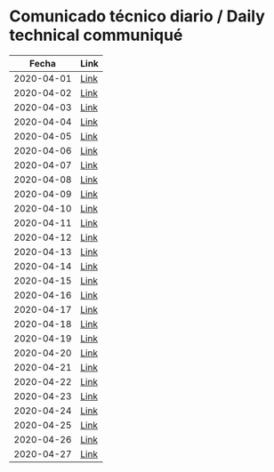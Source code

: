 # Comunicado técnico diario / Daily technical communiqué

| Fecha               | Link        |
| ------------------- | ----------  |
| 2020-04-01           | [Link](https://www.gob.mx/salud/prensa/nuevo-coronavirus-en-el-mundo-covid-19-comunicado-tecnico-diario-239526?idiom=es) |
| 2020-04-02           | [Link](https://www.gob.mx/salud/prensa/nuevo-coronavirus-en-el-mundo-covid-19-comunicado-tecnico-diario-239588?idiom=es) |
| 2020-04-03           | [Link](https://www.gob.mx/salud/prensa/nuevo-coronavirus-en-el-mundo-covid-19-comunicado-tecnico-diario-239704?idiom=es) |
| 2020-04-04           | [Link](https://www.gob.mx/salud/prensa/nuevo-coronavirus-en-el-mundo-covid-19-comunicado-tecnico-diario-239732?idiom=es) |
| 2020-04-05           | [Link](https://www.gob.mx/salud/prensa/nuevo-coronavirus-en-el-mundo-covid-19-comunicado-tecnico-diario-239741?idiom=es) |
| 2020-04-06           | [Link](https://www.gob.mx/salud/prensa/nuevo-coronavirus-en-el-mundo-covid-19-comunicado-tecnico-diario-239810?idiom=es) |
| 2020-04-07           | [Link](https://www.gob.mx/salud/prensa/nuevo-coronavirus-en-el-mundo-covid-19-comunicado-tecnico-diario-239867?idiom=es) |
| 2020-04-08           | [Link](https://www.gob.mx/salud/prensa/nuevo-coronavirus-en-el-mundo-covid-19-comunicado-tecnico-diario-239963?idiom=es) |
| 2020-04-09           | [Link](https://www.gob.mx/salud/prensa/nuevo-coronavirus-en-el-mundo-covid-19-comunicado-tecnico-diario-240045?idiom=es) |
| 2020-04-10           | [Link](https://www.gob.mx/salud/prensa/nuevo-coronavirus-en-el-mundo-covid-19-comunicado-tecnico-diario-240098?idiom=es) |
| 2020-04-11           | [Link](https://www.gob.mx/salud/prensa/nuevo-coronavirus-en-el-mundo-covid-19-comunicado-tecnico-diario-240161?idiom=es) |
| 2020-04-12           | [Link](https://www.gob.mx/salud/prensa/nuevo-coronavirus-en-el-mundo-covid-19-comunicado-tecnico-diario-240175?idiom=es) |
| 2020-04-13           | [Link](https://www.gob.mx/salud/prensa/nuevo-coronavirus-en-el-mundo-covid-19-comunicado-tecnico-diario-240221?idiom=es) |
| 2020-04-14   | [Link](https://www.gob.mx/salud/prensa/nuevo-coronavirus-en-el-mundo-covid-19-comunicado-tecnico-diario-240290?idiom=es)  |
| 2020-04-15   | [Link](https://www.gob.mx/salud/prensa/nuevo-coronavirus-en-el-mundo-covid-19-comunicado-tecnico-diario-240372?idiom=es)  |
| 2020-04-16   | [Link](https://www.gob.mx/salud/prensa/nuevo-coronavirus-en-el-mundo-covid-19-comunicado-tecnico-diario-240429?idiom=es)  |
| 2020-04-17   | [Link](https://www.gob.mx/salud/prensa/nuevo-coronavirus-en-el-mundo-covid-19-comunicado-tecnico-diario-240533?idiom=es)  |
| 2020-04-18   | [Link](https://www.gob.mx/salud/prensa/nuevo-coronavirus-en-el-mundo-covid-19-comunicado-tecnico-diario-240548?idiom=es)  |
| 2020-04-19   | [Link](https://www.gob.mx/salud/prensa/nuevo-coronavirus-en-el-mundo-covid-19-comunicado-tecnico-diario-240546?idiom=es)  |
| 2020-04-20   | [Link](https://www.gob.mx/salud/prensa/nuevo-coronavirus-en-el-mundo-covid-19-comunicado-tecnico-diario-240658?idiom=es)  |
| 2020-04-21   | [Link](https://www.gob.mx/salud/prensa/nuevo-coronavirus-en-el-mundo-covid-19-comunicado-tecnico-diario-240721?idiom=es)  |
| 2020-04-22   | [Link](https://www.gob.mx/salud/prensa/nuevo-coronavirus-en-el-mundo-covid-19-comunicado-tecnico-diario-240798?idiom=es)  |
| 2020-04-23   | [Link](https://www.gob.mx/salud/prensa/nuevo-coronavirus-en-el-mundo-covid-19-comunicado-tecnico-diario-240896?idiom=es ) | 
| 2020-04-24   | [Link](https://www.gob.mx/salud/prensa/nuevo-coronavirus-en-el-mundo-covid-19-comunicado-tecnico-diario-240962?idiom=es ) |
| 2020-04-25   | [Link](https://www.gob.mx/salud/prensa/nuevo-coronavirus-en-el-mundo-covid-19-comunicado-tecnico-diario-241015?idiom=es)  | 
| 2020-04-26   | [Link](https://www.gob.mx/salud/prensa/nuevo-coronavirus-en-el-mundo-covid-19-comunicado-tecnico-diario-241037?idiom=es)  |
| 2020-04-27   | [Link](https://www.gob.mx/salud/prensa/nuevo-coronavirus-en-el-mundo-covid-19-comunicado-tecnico-diario-241178?idiom=es)  |
